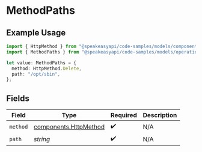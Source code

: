# MethodPaths

## Example Usage

```typescript
import { HttpMethod } from "@speakeasyapi/code-samples/models/components";
import { MethodPaths } from "@speakeasyapi/code-samples/models/operations";

let value: MethodPaths = {
  method: HttpMethod.Delete,
  path: "/opt/sbin",
};
```

## Fields

| Field                                                          | Type                                                           | Required                                                       | Description                                                    |
| -------------------------------------------------------------- | -------------------------------------------------------------- | -------------------------------------------------------------- | -------------------------------------------------------------- |
| `method`                                                       | [components.HttpMethod](../../models/components/httpmethod.md) | :heavy_check_mark:                                             | N/A                                                            |
| `path`                                                         | *string*                                                       | :heavy_check_mark:                                             | N/A                                                            |